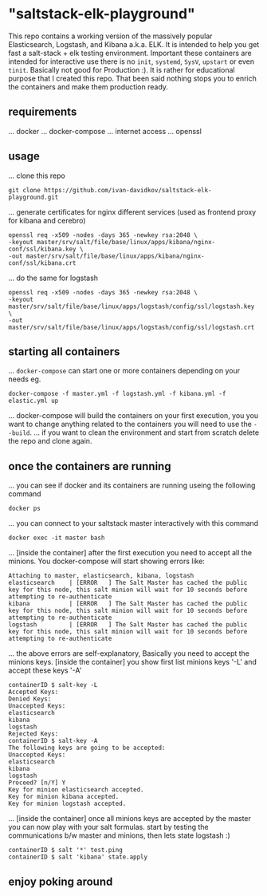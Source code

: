 # "saltstack-elk-playground"
This repo contains a working version of the massively popular Elasticsearch, Logstash, and Kibana a.k.a. ELK. It is intended to help you get fast a salt-stack + elk testing environment. Important these containers are intended for interactive use there is no `init`, `systemd`, `SysV`, `upstart` or even `tinit`. Basically not good for Production :). It is rather for educational purpose that I created this repo. That been said nothing stops you to enrich the containers and make them production ready.

## requirements
... docker
... docker-compose
... internet access
... openssl

## usage
... clone this repo
```console
git clone https://github.com/ivan-davidkov/saltstack-elk-playground.git
```
... generate certificates for nginx different services (used as frontend proxy for kibana and cerebro)
```console
openssl req -x509 -nodes -days 365 -newkey rsa:2048 \
-keyout master/srv/salt/file/base/linux/apps/kibana/nginx-conf/ssl/kibana.key \
-out master/srv/salt/file/base/linux/apps/kibana/nginx-conf/ssl/kibana.crt
```
... do the same for logstash
```console
openssl req -x509 -nodes -days 365 -newkey rsa:2048 \
-keyout master/srv/salt/file/base/linux/apps/logstash/config/ssl/logstash.key \
-out master/srv/salt/file/base/linux/apps/logstash/config/ssl/logstash.crt
```

## starting all containers
... `docker-compose` can start one or more containers depending on your needs eg.
```console
docker-compose -f master.yml -f logstash.yml -f kibana.yml -f elastic.yml up
```
... docker-compose will build the containers on your first execution, you you want to change anything related to the containers you will need to use the `--build`.
... if you want to clean the environment and start from scratch delete the repo and clone again.

## once the containers are running
... you can see if docker and its containers are running useing the following command
```console
docker ps
```
... you can connect to your saltstack master interactively with this command
```console
docker exec -it master bash
```
... [inside the container] after the first execution you need to accept all the minions. You docker-compose will start showing errors like:
```console
Attaching to master, elasticsearch, kibana, logstash
elasticsearch    | [ERROR   ] The Salt Master has cached the public key for this node, this salt minion will wait for 10 seconds before attempting to re-authenticate
kibana           | [ERROR   ] The Salt Master has cached the public key for this node, this salt minion will wait for 10 seconds before attempting to re-authenticate
logstash         | [ERROR   ] The Salt Master has cached the public key for this node, this salt minion will wait for 10 seconds before attempting to re-authenticate
```
... the above errors are self-explanatory, Basically you need  to accept the minions keys. [inside the container] you show first list minions keys '-L' and accept these keys '-A'
```console
containerID $ salt-key -L
Accepted Keys:
Denied Keys:
Unaccepted Keys:
elasticsearch
kibana
logstash
Rejected Keys:
containerID $ salt-key -A
The following keys are going to be accepted:
Unaccepted Keys:
elasticsearch
kibana
logstash
Proceed? [n/Y] Y
Key for minion elasticsearch accepted.
Key for minion kibana accepted.
Key for minion logstash accepted.
```
... [inside the container] once all minions keys are accepted by the master you can now play with your salt formulas. start by testing the communications b/w master and minions, then lets state logstash :)
```console
containerID $ salt '*' test.ping
containerID $ salt 'kibana' state.apply
```

## enjoy poking around
